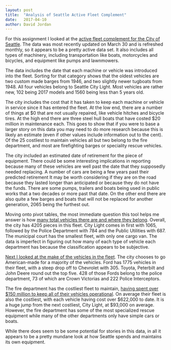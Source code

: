 ```yaml
---
layout: post
title:  "Analysis of Seattle Active Fleet Complement"
date:   2017-04-10
author: David Jordan
---
```


For this assignment I looked at the [active fleet complement for the City of Seattle](https://docs.google.com/spreadsheets/d/1lSZ19wDfBUrkTpdKU2Pca_xBYHChpBfCuVtLP50bops/edit?usp=sharing). The data was most recently updated on March 30 and is refreshed monthly, so it appears to be a pretty active data set. It also includes all types of machinery, including transportation like boats, motorcycles and bicycles, and equipment like pumps and lawnmowers.

The data includes the date that each machine or vehicle was introduced into the fleet. Sorting for that category shows that the oldest vehicles are two custom made barges from 1946, and two slightly newer tugboats from 1948. All four vehicles belong to Seattle City Light. Most vehicles are rather new, 102 being 2017 models and 1560 being less than 5 years old.

The city includes the cost that it has taken to keep each machine or vehicle in service since it has entered the fleet. At the low end, there are a number of things at $0 that are not usually repaired, like vehicle hitches and bicycle tires. At the high end there are three steel hull boats that have costed $20 million in maintenance each. This goes to show that if you were to base a larger story on this data you may need to do more research because this is likely an estimate (even if other values include information out to the cent). Of the 25 costliest to maintain vehicles all but two belong to the fire department, and most are firefighting barges or speciality rescue vehicles.

The city included an estimated date of retirement for the piece of equipment. There could be some interesting implications in reporting because many of these vehicles are well past the date that they supposedly needed replacing. A number of cars are being a few years past their predicted retirement It may be worth considering if they are on the road because they lasted longer than anticipated or because they do not have the funds. There are some pumps, trailers and boats being used in public works that a two decades or more past that date. On the other end there are also quite a few barges and boats that will not be replaced for another generation, 2065 being the furthest out.

Moving onto pivot tables, the most immediate question this tool helps me answer is how [many total vehicles there are and where they belong](https://docs.google.com/spreadsheets/d/1lSZ19wDfBUrkTpdKU2Pca_xBYHChpBfCuVtLP50bops/pubchart?oid=1984676968&format=interactive). Overall, the city has 4205 pieces in this fleet. City Light comes in first with 1065, followed by the Police Department with 784 and the Public Utilities with 687. The municipal court has the smallest fleet, with only one cargo van. The data is imperfect in figuring out how many of each type of vehicle each department has because the classification appears to be subjective.

[Next I looked at the make of the vehicles in the fleet](https://docs.google.com/spreadsheets/d/1lSZ19wDfBUrkTpdKU2Pca_xBYHChpBfCuVtLP50bops/pubchart?oid=912503861&format=interactive). The city chooses to go American-made for a majority of the vehicles. Ford has 1775 vehicles in their fleet, with a steep drop off to Chevrolet with 305. Toyota, Peterbilt and John Deere round out the top five. 428 of those Fords belong to the police department, 73 of which are Crown Victorias and 222 Police Interceptors.

The fire department has the costliest fleet to maintain, [having spent over $150 million to keep all of their vehicles operational](https://docs.google.com/spreadsheets/d/1lSZ19wDfBUrkTpdKU2Pca_xBYHChpBfCuVtLP50bops/pubchart?oid=1787109931&format=interactive). On average their fleet is also the costliest, with each vehicle having cost over $622,000 to date. It is a huge jump from the next costliest, City Light, at $93,000 on average. However, the fire department has some of the most specialized rescue equipment while many of the other departments only have simple cars or boats.

While there does seem to be some potential for stories in this data, in all it appears to be a pretty mundane look at how Seattle spends and maintains its own equipment. 
